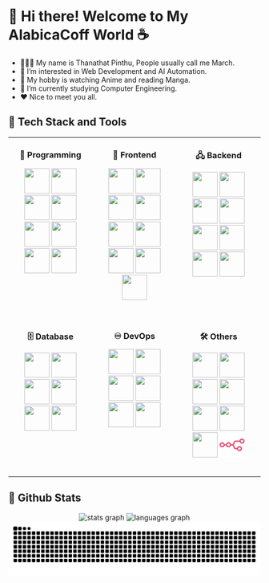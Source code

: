 # 👋 Hi there! Welcome to My AlabicaCoff World ☕

- 🙋🏻‍♂️ My name is Thanathat Pinthu, People usually call me March.
- 👀 I’m interested in Web Development and AI Automation.
- 🧸 My hobby is watching Anime and reading Manga.
- 🌱 I’m currently studying Computer Engineering.
- ❤️ Nice to meet you all.

## 🚀 Tech Stack and Tools
<table align="center">
  <tr>
    <td valign="top" align="center" width="33%">
      <h3>🔢 Programming</h3>
      <p>
        <img src="https://upload.wikimedia.org/wikipedia/commons/1/18/C_Programming_Language.svg" width="50" height="50"/>
        <img src="https://cdn.jsdelivr.net/gh/devicons/devicon/icons/cplusplus/cplusplus-original.svg" width="50" height="50"/>
        <img src="https://cdn.jsdelivr.net/gh/devicons/devicon/icons/csharp/csharp-original.svg" width="50" height="50"/>
        <img src="https://cdn.jsdelivr.net/gh/devicons/devicon/icons/embeddedc/embeddedc-original.svg" width="50" height="50"/>
        <img src="https://cdn.jsdelivr.net/gh/devicons/devicon/icons/python/python-original.svg" width="50" height="50"/>
        <img src="https://cdn.jsdelivr.net/gh/devicons/devicon/icons/javascript/javascript-original.svg" width="50" height="50"/>
        <img src="https://cdn.jsdelivr.net/gh/devicons/devicon/icons/typescript/typescript-original.svg" width="50" height="50"/>
        <img src="https://cdn.jsdelivr.net/gh/devicons/devicon@latest/icons/go/go-original.svg" width="50" height="50"/>
      </p>
      <br/>
    </td>
    <td valign="top" align="center" width="33%">
      <h3>🎨 Frontend</h3>
      <p>
        <img src="https://cdn.jsdelivr.net/gh/devicons/devicon/icons/html5/html5-original.svg" width="50" height="50"/>
        <img src="https://cdn.jsdelivr.net/gh/devicons/devicon/icons/css3/css3-original.svg" width="50" height="50"/>
        <img src="https://cdn.jsdelivr.net/gh/devicons/devicon@latest/icons/sass/sass-original.svg" width="50" height="50"/>
        <img src="https://img.icons8.com/?size=100&id=Pxe6MGswB8pX&format=png&color=000000" width="50" height="50"/>
        <img src="https://cdn.jsdelivr.net/gh/devicons/devicon@latest/icons/nextjs/nextjs-original.svg" width="50" height="50"/>
        <img src="https://cdn.jsdelivr.net/gh/devicons/devicon/icons/react/react-original-wordmark.svg" width="50" height="50"/>
        <img src="https://cdn.jsdelivr.net/gh/devicons/devicon@latest/icons/angularjs/angularjs-original.svg" width="50" height="50"/>
        <img src="https://cdn.jsdelivr.net/gh/devicons/devicon@latest/icons/bootstrap/bootstrap-original.svg" width="50" height="50"/>
        <img src="https://cdn.jsdelivr.net/gh/devicons/devicon/icons/tailwindcss/tailwindcss-original.svg" width="50" height="50"/>
      </p>
      <br/>
    </td>
    <td valign="top" align="center" width="33%">
      <h3>🖧 Backend</h3>
      <p>
        <img src="https://cdn.jsdelivr.net/gh/devicons/devicon/icons/nodejs/nodejs-plain-wordmark.svg" width="50" height="50"/>
        <img src="https://cdn.jsdelivr.net/gh/devicons/devicon/icons/express/express-original.svg" width="50" height="50"/>
        <img src="https://cdn.jsdelivr.net/gh/devicons/devicon/icons/fastapi/fastapi-plain.svg" width="50" height="50"/>
        <img src="https://cdn.jsdelivr.net/gh/devicons/devicon/icons/dotnetcore/dotnetcore-original.svg" width="50" height="50"/>
        <img src="https://cdn.jsdelivr.net/gh/devicons/devicon@latest/icons/mongoose/mongoose-original-wordmark.svg" width="50" height="50"/>
        <img src="https://cdn.jsdelivr.net/gh/devicons/devicon@latest/icons/hoppscotch/hoppscotch-plain.svg" width="50" height="50"/>
        <img src="https://cdn.jsdelivr.net/gh/devicons/devicon/icons/postman/postman-original.svg" width="50" height="50"/>
        <img src="https://cdn.jsdelivr.net/gh/devicons/devicon/icons/swagger/swagger-original.svg" width="50" height="50"/>
      </p>
      <br/>
    </td>
  </tr>
  <tr>
    <td valign="top" align="center" width="33%">
      <h3>🗄️ Database</h3>
      <p>
        <img src="https://cdn.jsdelivr.net/gh/devicons/devicon@latest/icons/microsoftsqlserver/microsoftsqlserver-original-wordmark.svg" width="50" height="50"/>
        <img src="https://cdn.jsdelivr.net/gh/devicons/devicon/icons/mysql/mysql-original-wordmark.svg" width="50" height="50"/>
        <img src="https://cdn.jsdelivr.net/gh/devicons/devicon@latest/icons/postgresql/postgresql-original-wordmark.svg" width="50" height="50"/>
        <img src="https://cdn.jsdelivr.net/gh/devicons/devicon@latest/icons/mongodb/mongodb-original-wordmark.svg" width="50" height="50"/>
        <img src="https://cdn.jsdelivr.net/gh/devicons/devicon@latest/icons/redis/redis-original.svg" width="50" height="50"/>
        <img src="https://cdn.jsdelivr.net/gh/devicons/devicon@latest/icons/dbeaver/dbeaver-original.svg" width="50" height="50"/>
      </p>
      <br/>
    </td>
    <td valign="top" align="center" width="33%">
      <h3>♾️ DevOps</h3>
      <p>
        <img src="https://cdn.jsdelivr.net/gh/devicons/devicon/icons/git/git-original.svg" width="50" height="50"/>
        <img src="https://cdn.jsdelivr.net/gh/devicons/devicon@latest/icons/githubactions/githubactions-original.svg" width="50" height="50"/>
        <img src="https://cdn.jsdelivr.net/gh/devicons/devicon@latest/icons/linux/linux-original.svg" width="50" height="50"/>
        <img src="https://cdn.jsdelivr.net/gh/devicons/devicon@latest/icons/docker/docker-plain-wordmark.svg" width="50" height="50"/>
        <img src="https://cdn.jsdelivr.net/gh/devicons/devicon@latest/icons/kubernetes/kubernetes-original.svg" width="50" height="50"/>
        <img src="https://cdn.jsdelivr.net/gh/devicons/devicon@latest/icons/googlecloud/googlecloud-original.svg" width="50" height="50"/>
      </p>
      <br/>
    </td>
    <td valign="top" align="center" width="33%">
      <h3>🛠️ Others</h3>
      <p>
        <img src="https://cdn.jsdelivr.net/gh/devicons/devicon@latest/icons/figma/figma-original.svg" width="50" height="50"/>
        <img src="https://cdn.jsdelivr.net/gh/devicons/devicon@latest/icons/jira/jira-original.svg" width="50" height="50"/>
        <img src="https://brandslogos.com/wp-content/uploads/images/arduino-logo-vector-1.svg" width="50" height="50"/>
        <img src="https://m.media-amazon.com/images/I/41yQQYkOtaL.png" width="50" height="50"/>
        <img src="https://dl.flathub.org/repo/appstream/x86_64/icons/128x128/com.st.STM32CubeIDE.png" width="50" height="50"/>
        <img src="https://companieslogo.com/img/orig/XLNX-e61d7a44.png?t=1720244494" width="50" height="50"/>
        <img src="https://packet-tracer-win.com/images/uploads/2023-12-29/icon-block-doaqi.png" width="50" height="50"/>
        <img src="https://raw.githubusercontent.com/lobehub/lobe-icons/refs/heads/master/packages/static-png/light/n8n-color.png" width="50" height="50"/>
      </p>
      <br/>
    </td>
  </tr>
</table>

## 📶 Github Stats
<div align="center">
  <img src="https://github-readme-stats.vercel.app/api?&count_private=true&disable_animations=false&theme=dracula&locale=en&hide_border=false&username=AlabicaCoff" height="150" alt="stats graph"/>
  <img src="https://github-readme-stats.vercel.app/api/top-langs?locale=en&hide_title=false&count_private=true&layout=compact&card_width=320&langs_count=5&theme=dracula&exclude_repo=stm32f7-GuitarEffectsPedal,ESP8266__door_lock,Introduction-to-Computer-Engineering,TetrisFPGA&hide_border=false&username=AlabicaCoff" height="150" alt="languages graph"/>
  <img src="https://github.com/AlabicaCoff/AlabicaCoff/blob/output/github-contribution-grid-snake.svg"/>
</div>

<!---
AlabicaCoff/AlabicaCoff is a ✨ special ✨ repository because its `README.md` (this file) appears on your GitHub profile.
You can click the Preview link to take a look at your changes.
--->
